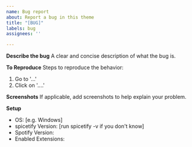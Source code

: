 ```yaml
---
name: Bug report
about: Report a bug in this theme
title: "[BUG]"
labels: bug
assignees: ''

---
```


**Describe the bug**
A clear and concise description of what the bug is.

**To Reproduce**
Steps to reproduce the behavior:
1. Go to '...'
2. Click on '....'

**Screenshots**
If applicable, add screenshots to help explain your problem.

**Setup**
 - OS: [e.g. Windows]
 - spicetify Version: [run spicetify -v if you don't know]
 - Spotify Version:
 - Enabled Extensions:
